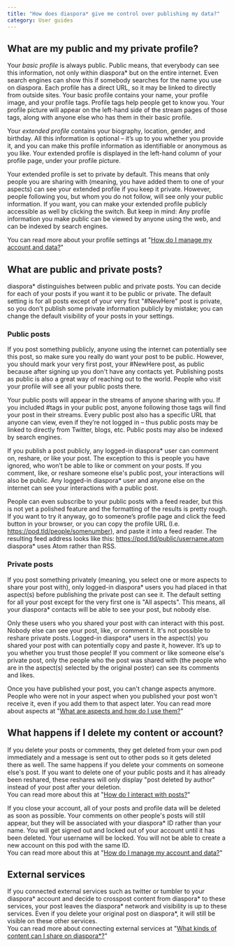 ```yaml
---
title: "How does diaspora* give me control over publishing my data?"
category: User guides
---
```


## What are my public and my private profile?

Your *basic profile* is always public. Public means, that everybody can see this information, not only within diaspora\* but on the entire internet. Even search engines can show this if somebody searches for the name you use on diaspora. Each profile has a direct URL, so it may be linked to directly from outside sites. Your basic profile contains your name, your profile image, and your profile tags. Profile tags help people get to know you. Your profile picture will appear on the left-hand side of the stream pages of those tags, along with anyone else who has them in their basic profile.

Your *extended profile* contains your biography, location, gender, and birthday. All this information is optional – it’s up to you whether you provide it, and you can make this profile information as identifiable or anonymous as you like. Your extended profile is displayed in the left-hand column of your profile page, under your profile picture.

Your extended profile is set to private by default. This means that only people you are sharing with (meaning, you have added them to one of your aspects) can see your extended profile if you keep it private. However, people following you, but whom you do not follow, will see only your public information. If you want, you can make your extended profile publicly accessible as well by clicking the switch. But keep in mind: Any profile information you make public can be viewed by anyone using the web, and can be indexed by search engines.

You can read more about your profile settings at "[How do I manage my account and data?][manage_account_and_data]"

## What are public and private posts?

diaspora\* distinguishes between public and private posts. You can decide for each of your posts if you want it to be public or private. The default setting is for all posts except of your very first "#NewHere" post is private, so you don't publish some private information publicly by mistake; you can change the default visibility of your posts in your settings.

### Public posts

If you post something publicly, anyone using the internet can potentially see this post, so make sure you really do want your post to be public. However, you should mark your very first post, your #NewHere post, as public because after signing up you don't have any contacts yet. Publishing posts as public is also a great way of reaching out to the world. People who visit your profile will see all your public posts there.

Your public posts will appear in the streams of anyone sharing with you. If you included #tags in your public post, anyone following those tags will find your post in their streams. Every public post also has a specific URL that anyone can view, even if they’re not logged in – thus public posts may be linked to directly from Twitter, blogs, etc. Public posts may also be indexed by search engines.

If you publish a post publicly, any logged-in diaspora\* user can comment on, reshare, or like your post. The exception to this is people you have ignored, who won’t be able to like or comment on your posts. If you comment, like, or reshare someone else's public post, your interactions will also be public. Any logged-in diaspora\* user and anyone else on the internet can see your interactions with a public post.

People can even subscribe to your public posts with a feed reader, but this is not yet a polished feature and the formatting of the results is pretty rough. If you want to try it anyway, go to someone’s profile page and click the feed button in your browser, or you can copy the profile URL (I.e. https://pod.tld/people/somenumber), and paste it into a feed reader. The resulting feed address looks like this: https://pod.tld/public/username.atom diaspora\* uses Atom rather than RSS. 

### Private posts

If you post something privately (meaning, you select one or more aspects to share your post with), only logged-in diaspora\* users you had placed in that aspect(s) before publishing the private post can see it. The default setting for all your post except for the very first one is "All aspects". This means, all your diaspora\* contacts will be able to see your post, but nobody else.

Only these users who you shared your post with can interact with this post. Nobody else can see your post, like, or comment it. It's not possible to reshare private posts. Logged-in diaspora\* users in the aspect(s) you shared your post with can potentially copy and paste it, however. It’s up to you whether you trust those people! If you comment or like someone else's private post, only the people who the post was shared with (the people who are in the aspect(s) selected by the original poster) can see its comments and likes.

Once you have published your post, you can't change aspects anymore. People who were not in your aspect when you published your post won't receive it, even if you add them to that aspect later. You can read more about aspects at "[What are aspects and how do I use them?][aspects]"

## What happens if I delete my content or account?

If you delete your posts or comments, they get deleted from your own pod immediately and a message is sent out to other pods so it gets deleted there as well. The same happens if you delete your comments on someone else's post. If you want to delete one of your public posts and it has already been reshared, these reshares will only display "post deleted by author" instead of your post after your deletion.  
You can read more about this at "[How do I interact with posts?][interact_with_posts]"

If you close your account, all of your posts and profile data will be deleted as soon as possible. Your comments on other people's posts will still appear, but they will be associated with your diaspora\* ID rather than your name. You will get signed out and locked out of your account until it has been deleted. Your username will be locked. You will not be able to create a new account on this pod with the same ID.  
You can read more about this at "[How do I manage my account and data?][manage_account_and_data]"

## External services

If you connected external services such as twitter or tumbler to your diaspora\* account and decide to crosspost content from diaspora\* to these services, your post leaves the diaspora\* network and visibility is up to these services. Even if you delete your original post on diaspora\*, it will still be visible on these other services.  
You can read more about connecting external services at "[What kinds of content can I share on diaspora\*?][kinds_of_content_and_formatting]"

[aspects]: <%= url_to("guides", "users/aspects") %>
[interact_with_posts]: <%= url_to("guides", "users/interact_with_posts") %>
[kinds_of_content_and_formatting]: <%= url_to("guides", "users/kinds_of_content_and_formatting") %>
[manage_account_and_data]: <%= url_to("guides", "users/manage_account_and_data") %>
